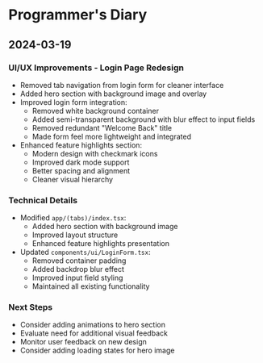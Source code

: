 # Programmer's Diary

## 2024-03-19
### UI/UX Improvements - Login Page Redesign
- Removed tab navigation from login form for cleaner interface
- Added hero section with background image and overlay
- Improved login form integration:
  - Removed white background container
  - Added semi-transparent background with blur effect to input fields
  - Removed redundant "Welcome Back" title
  - Made form feel more lightweight and integrated
- Enhanced feature highlights section:
  - Modern design with checkmark icons
  - Improved dark mode support
  - Better spacing and alignment
  - Cleaner visual hierarchy

### Technical Details
- Modified `app/(tabs)/index.tsx`:
  - Added hero section with background image
  - Improved layout structure
  - Enhanced feature highlights presentation
- Updated `components/ui/LoginForm.tsx`:
  - Removed container padding
  - Added backdrop blur effect
  - Improved input field styling
  - Maintained all existing functionality

### Next Steps
- Consider adding animations to hero section
- Evaluate need for additional visual feedback
- Monitor user feedback on new design
- Consider adding loading states for hero image 